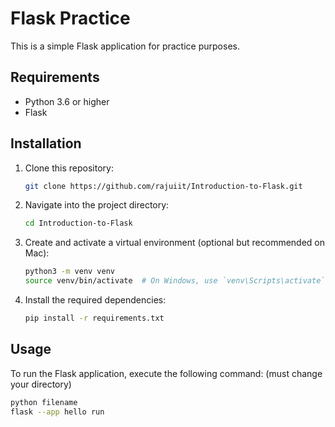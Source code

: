 # Flask Practice

This is a simple Flask application for practice purposes.

## Requirements

- Python 3.6 or higher
- Flask

## Installation

1. Clone this repository:

    ```bash
    git clone https://github.com/rajuiit/Introduction-to-Flask.git
    ```

2. Navigate into the project directory:

    ```bash
    cd Introduction-to-Flask
    ```

3. Create and activate a virtual environment (optional but recommended on Mac):

    ```bash
    python3 -m venv venv
    source venv/bin/activate  # On Windows, use `venv\Scripts\activate`
    ```

4. Install the required dependencies:

    ```bash
    pip install -r requirements.txt
    ```

## Usage

To run the Flask application, execute the following command: (must change your directory)

```bash
python filename
flask --app hello run
